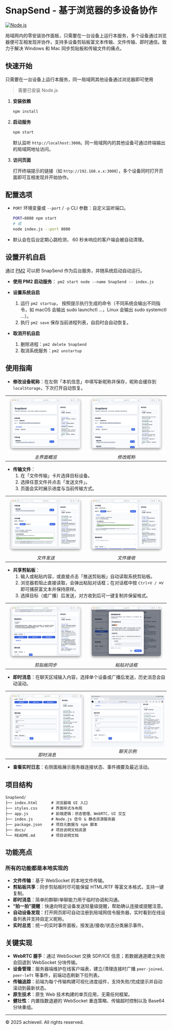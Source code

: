 # SnapSend - 基于浏览器的多设备协作

[![Node.js](https://img.shields.io/badge/Node.js-18+-orange.svg)](https://nodejs.org/)

局域网内的零安装协作面板，只需要在一台设备上运行本服务，多个设备通过浏览器便可互相发现并协作，支持多设备剪贴板富文本传输、文件传输、即时通信。致力于解决 Windows 和 Mac 同步剪贴板和传输文件的痛点。

##  快速开始

只需要在一台设备上运行本服务，同一局域网其他设备通过浏览器即可使用
> 需要已安装 Node.js
1. **安装依赖**
   ```bash
   npm install
   ```
2. **启动服务**
   ```bash
   npm start
   ```
   默认监听 `http://localhost:3000`。同一局域网内的其他设备可通过终端输出的局域网地址访问。
3. **访问页面**

   打开终端提示的链接（如 `http://192.168.x.x:3000`），多个设备同时打开页面即可互相发现并开始协作。

##  配置选项

- `PORT` 环境变量或 `--port` / `-p` CLI 参数：自定义监听端口。
  ```bash
  PORT=8080 npm start
  # 或
  node index.js --port 8080
  ```
- 默认会在后台定期心跳检测， 60 秒未响应的客户端会被自动清理。

## 设置开机自启

通过 [PM2](https://pm2.keymetrics.io/) 可以把 SnapSend 作为后台服务，并随系统启动自动运行。
- **使用 PM2 启动服务**：
  `
  pm2 start node --name SnapSend -- index.js
  `
  

- **设置系统自启**
  1. 运行 
  `pm2 startup`，
  按照提示执行生成的命令（不同系统会输出不同指令，如 macOS 会输出 sudo launchctl ...，Linux 会输出 sudo systemctl ...）。
  2. 执行 `pm2 save` 保存当前进程列表，自启时会自动恢复。
- **取消开机自启**
  1. 删除进程：`pm2 delete SnapSend`
  2. 取消系统服务：`pm2 unstartup`

##  使用指南

- **修改设备昵称**：在左侧「本机信息」中填写新昵称并保存，昵称会缓存到 `localStorage`，下次打开自动恢复。

<table align="center">
  <tr>
    <td align="center">
      <img src="docs/images/main.png" width="300" alt="主界面概览"><br>
      <em>主界面概览</em>
    </td>
    <td align="center">
      <img src="docs/images/main_rename.png" width="300" alt="修改设备昵称示例"><br>
      <em>修改昵称</em>
    </td>
  </tr>
</table>

- **传输文件**：
  1. 在「文件传输」卡片选择目标设备。
  2. 选择任意文件并点击「发送文件」。
  3. 页面会实时展示进度与当前传输方式。

<table align="center">
  <tr>
    <td align="center">
      <img src="docs/images/file_send.png" width="300" alt="选择文件并发送"><br>
      <em>文件发送</em>
    </td>
    <td align="center">
      <img src="docs/images/file_received.png" width="300" alt="文件接收进度提示"><br>
      <em>文件接收</em>
    </td>
  </tr>
</table>

- **共享剪贴板**：
  1. 输入或粘贴内容，或直接点击「推送剪贴板」自动读取系统剪贴板。
  2. 浏览器若阻止直接读取，会弹出粘贴对话框；在对话框中按 `Ctrl+V / ⌘V` 即可捕获富文本并保持原样。
  3. 选择目标（或广播）后发送，对方收到后可一键复制并保留格式。

<table align="center">
  <tr>
    <td align="center">
      <img src="docs/images/clipboard.png" width="300" alt="剪贴板同步界面"><br>
      <em>剪贴板同步</em>
    </td>
    <td align="center">
      <img src="docs/images/clipboard_paste.png" width="300" alt="剪贴板粘贴对话框"><br>
      <em>粘贴对话框</em>
    </td>
  </tr>
</table>

- **即时消息**：在聊天区域输入内容，选择单个设备或广播后发送，历史消息会自动滚动。

<table align="center">
  <tr>
    <td align="center">
      <img src="docs/images/message.png" width="300" alt="即时消息界面"><br>
      <em>即时消息</em>
    </td>
    <td align="center">
      <img src="docs/images/message_dream.png" width="280" alt="群聊示例"><br>
      <em>聊天示例</em>
    </td>
  </tr>
</table>

- **查看实时日志**：右侧面板展示服务器连接状态、事件摘要及最近活动。

##  项目结构

```text
SnapSend/
├── index.html      # 浏览器端 UI 入口
├── styles.css      # 界面样式与布局
├── app.js          # 前端逻辑：状态管理、WebRTC、UI 交互
├── index.js        # Node.js 信令 & 静态资源服务器
├── package.json    # 项目元数据与 npm 脚本
├── docs/           # 项目说明文档资源
└── README.md       # 项目说明文档
```

##  功能亮点

### 所有的功能都是本地实现的

* **文件传输**：基于 WebSocket 的本地文件传输。
* **剪贴板共享**：同步剪贴板时尽可能保留 HTML/RTF 等富文本格式，支持一键复制。
* **即时消息**：简单的群聊/单聊能力用于临时协调和沟通。
* **“拍一拍”提醒**：快速向特定设备发送轻量级提醒，帮助确认连接或提醒注意。
* **自动设备发现**：打开网页即可自动注册到局域网信令服务器，实时看到在线设备列表并支持自定义昵称。
* **实时总览**：统一的实时事件面板，按发送/接收/状态分类展示事件。


##  关键实现

- **WebRTC 握手**：通过 WebSocket 交换 SDP/ICE 信息；若数据通道建立失败会回退到 WebSocket 分块传输。
- **设备管理**：服务器端维护在线客户端表，建立/清理连接时广播 `peer-joined`、`peer-left` 等事件，前端动态刷新下拉列表。
- **传输追踪**：前端为每个传输构建可视化进度组件，支持失败/完成提示并自动滚动到最新状态。
- **原生技术**：原生 Web 技术构建的单页应用，无需任何框架。
- **健壮性**：内置指数退避的 WebSocket 重连策略、传输超时控制以及 Base64 分块重组。


---

© 2025 achieveil. All rights reserved.
